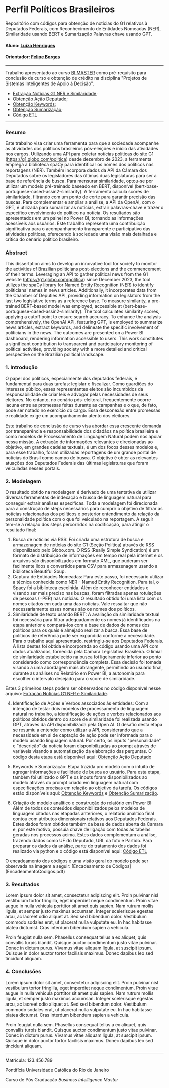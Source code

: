 # Perfil Políticos Brasileiros
Repositório com códigos para obtenção de notícias do G1 relativos à Deputados Federais, com Reconhecimento de Entidades Nomeadas (NER), Similaridade usando BERT e Sumarização Palavras chave usando GPT.


#### Aluno: [Luiza Henriques](https://github.com/luizahenriques)
#### Orientador: [Felipe Borges](https://github.com/FelipeBorgesC)


---

Trabalho apresentado ao curso [BI MASTER](https://ica.puc-rio.ai/bi-master) como pré-requisito para conclusão de curso e obtenção de crédito na disciplina "Projetos de Sistemas Inteligentes de Apoio à Decisão".
- [Extração Notícias G1 NER e Similaridade](2024_01_19ExtraçãoNotíciasG1SpicyIncremental.ipynb);
- [Obtenção Ação Deputado](Deputados_AçãodoDeputado.ipynb);
- [Obtenção Keywords](Deputados_keywords.ipynb);
- [Obtenção Sumarização](Deputados_SumarizarNoticias2.ipynb);
- [Código ETL](ETLNoticiasEmpilhadas.ipynb)



---

### Resumo

Este trabalho visa criar uma ferramenta para que a sociedade acompanhe as atividades dos políticos brasileiros pós-eleições e início das atividades nos cargos. Utilizando uma API para coletar notícias políticas do site G1 (https://g1.globo.com/politica) desde dezembro de 2023, a ferramenta emprega a biblioteca spaCy para identificar os nomes dos políticos nas reportagens (NER). Também incorpora dados da API da Câmara dos Deputados sobre os legisladores das últimas duas legislaturas para ser a base de referência de busca. Para mensurar similaridade, optou-se por utilizar um modelo pré-treinado baseado em BERT, disponível (bert-base-portuguese-cased-assin2-similarity). A ferramenta calcula scores de similaridade, filtrando com um ponto de corte para garantir precisão das buscas. Para complementar e ampliar a análise, a API da OpenAI, com o GPT, é utilizada para sumarizar as notícias, extrair palavras-chave e trazer o específico envolvimento do político na notícia. Os resultados são apresentados em um painel no Power BI, tornando as informações acessíveis aos usuários. Este trabalho representa uma contribuição significativa para o acompanhamento transparente e participativo das atividades políticas, oferecendo à sociedade uma visão mais detalhada e crítica do cenário político brasileiro.

### Abstract

This dissertation aims to develop an innovative tool for society to monitor the activities of Brazilian politicians post-elections and the commencement of their terms. Leveraging an API to gather political news from the G1 website (https://g1.globo.com/politica) since December 2023, the tool utilizes the spaCy library for Named Entity Recognition (NER) to identify politicians' names in news articles. Additionally, it incorporates data from the Chamber of Deputies API, providing information on legislators from the last two legislative terms as a reference base. To measure similarity, a pre-trained BERT-based model was employed, accessible at (bert-base-portuguese-cased-assin2-similarity). The tool calculates similarity scores, applying a cutoff point to ensure search accuracy. To enhance the analysis comprehensively, the OpenAI API, featuring GPT, is employed to summarize news articles, extract keywords, and delineate the specific involvement of politicians in the news. The outcomes are presented on a Power BI dashboard, rendering information accessible to users. This work constitutes a significant contribution to transparent and participatory monitoring of political activities, providing society with a more detailed and critical perspective on the Brazilian political landscape.

### 1. Introdução

O papel dos políticos, especialmente dos deputados federais, é fundamental para duas tarefas: legislar e fiscalizar. Como guardiões do interesse público, esses representantes eleitos são incumbidos da responsabilidade de criar leis e advogar pelas necessidades de seus eleitores. No entanto, no cenário pós-eleitoral, frequentemente ocorre lacuna entre as promessas feitas durante as campanhas e o que, de fato, pode ser notado no exercício do cargo. Essa desconexão entre promessas e realidade exige um acompanhamento atento dos eleitores.

Este trabalho de conclusão de curso visa abordar essa crescente demanda por transparência e responsabilidade dos cidadãos na política brasileira e como modelos de Processamento de Linguagem Natural podem nos apoiar nessa missão. A extração de informações relevantes e direcionadas ao objetivo, em grandes cadeias textuais, é um dos focos desses modelos e, para esse trabalho, foram utilizadas reportagens de um grande portal de notícias do Brasil como campo de busca. O objetivo é obter as relevantes atuações dos Deputados Federais das últimas legislaturas que foram veiculadas nesses portais.

### 2. Modelagem

O resultado obtido na modelagem é derivado de uma tentativa de utilizar diversas ferramentas de indexação e busca de linguagem natural para conseguir extrair análises específicas. Toda a modelagem foi direcionada para a construção de steps necessários para cumprir o objetivo de filtrar as notícias relacionadas dos políticos e posterior entendimento da relação da personalidade política com o que foi veiculado na reportagem.
A seguir tem-se a relação dos steps percorridos na codificação, para atingir o resultado final:

1) Busca de notícias via RSS: Foi criada uma estrutura de busca e armazenagem de notícias do site G1 (Seção Política) através de RSS disponilizado pelo Globo.com. O RSS (Really Simple Syndication) é um formato de distribuição de informações em tempo real pela internet e os arquivos são disponibilizados em formato XML, que puderam ser facilmente lidos e convertidos para CSV para armazenagem usando a biblioteca Beautiful Soup.
2) Captura de Entidades Nomeadas: Para este passo, foi necessário utilizar a técnica conhecida como NER - Named Entity Recognition. Para tal, o Spacy foi a biblioteca escolhida. Além de reconhecer entidades e visando ser mais preciso nas buscas, foram filtradas apenas rotulações de pessoas (=PER) nas notícias. O resultado obtido foi uma lista com os nomes citados em cada uma das notícias. Vale ressaltar que não necessariamente esses nomes são os nomes dos políticos.
3) Similaridade de texto usando BERT: A avaliação da similaridade textual foi necessária para filtrar adequadamente os nomes já identificados na etapa anterior e compará-los com a base de dados de nomes dos políticos para os quais é almejado realizar a busca. Essa base de políticos de referência pode ser expandida conforme a necessidade. Para o trabalho aqui apresentado, restringiu-se aos Deputados Federais. A lista destes foi obtida e incorporada ao código usando uma API com dados atualizados, fornecida pela Camara Legislativa Brasileira. O limiar de similaridade estabelecido na busca foi ligeiramente inferior ao ponto considerado como correspondência completa. Essa decisão foi tomada visando a uma abordagem mais abrangente, permitindo ao usuário final, durante as análises no Relatório em Power BI, a autonomia para escolher o intervalo desejado para o score de similaridade.

Estes 3 primeiros steps podem ser observados no código disponível nesse arquivo: [Extração Notícias G1 NER e Similaridade](2024_01_19ExtraçãoNotíciasG1SpicyIncremental.ipynb).

4) Identificação de Ações e Verbos associados às entidades: Com a intenção de testar dois modelos de processamento de linguagem natural no trabalho, a identificação de ações e verbos relacionados aos políticos obtidos dentro do score de similaridade foi realizada usando GPT, através da API disponibilizada pela Open AI. O desafio desta etapa se resumiu a entender como utilizar a API, considerando que a necessidade em si de captação de ação pode ser informada para o modelo usando linguagem natural. Por certo, os inputs "personalidade" e "descrição" da notícia foram disponibilizadas ao prompt através de variáveis visando a automatização da elaboração das perguntas.
O código desta etapa está disponível aqui: [Obtenção Ação Deputado](Deputados_AçãodoDeputado.ipynb)

5) Keywords e Sumarização: Etapa trazida pro modelo com o intuito de agregar informações e facilidade de busca ao usuário. Para esta etapa, também foi utilizado o GPT e os inputs foram disponibilizados ao modelo através do prompt criado em linguagem natural com especificações precisas em relação ao objetivo da tarefa.
Os códigos estão disponíveis aqui: [Obtenção Keywords](Deputados_keywords.ipynb) e [Obtenção Sumarização](Deputados_SumarizarNoticias2.ipynb).

6) Criação do modelo analítico e construção do relatório em Power BI: Além de todos os conteúdos disponibilizados pelos modelos de linguagem citados nas etapadas anteriores, o relatório analítico final contou com atributos dimensionais relativos aos Deputados Federais. Estes dados foram obtidos também da base de dados aberta da Camara e, por este motivo, possuia chave de ligação com todas as tabelas geradas nos processos acima. Estes dados complementam a análise, trazendo dados como UF do Deputado, URL da foto e Partido. Para preparar os dados da análise, parte do tratamento dos dados foi realizado via python e o código está disponível aqui: [Código ETL](ETLNoticiasEmpilhadas.ipynb)

O encadeamento dos códigos e uma visão geral do modelo pode ser observada na imagem a seguir: [Encadeamento de Códigos] (EncadeamentoCodigos.pdf)




### 3. Resultados

Lorem ipsum dolor sit amet, consectetur adipiscing elit. Proin pulvinar nisl vestibulum tortor fringilla, eget imperdiet neque condimentum. Proin vitae augue in nulla vehicula porttitor sit amet quis sapien. Nam rutrum mollis ligula, et semper justo maximus accumsan. Integer scelerisque egestas arcu, ac laoreet odio aliquet at. Sed sed bibendum dolor. Vestibulum commodo sodales erat, ut placerat nulla vulputate eu. In hac habitasse platea dictumst. Cras interdum bibendum sapien a vehicula.

Proin feugiat nulla sem. Phasellus consequat tellus a ex aliquet, quis convallis turpis blandit. Quisque auctor condimentum justo vitae pulvinar. Donec in dictum purus. Vivamus vitae aliquam ligula, at suscipit ipsum. Quisque in dolor auctor tortor facilisis maximus. Donec dapibus leo sed tincidunt aliquam.

### 4. Conclusões

Lorem ipsum dolor sit amet, consectetur adipiscing elit. Proin pulvinar nisl vestibulum tortor fringilla, eget imperdiet neque condimentum. Proin vitae augue in nulla vehicula porttitor sit amet quis sapien. Nam rutrum mollis ligula, et semper justo maximus accumsan. Integer scelerisque egestas arcu, ac laoreet odio aliquet at. Sed sed bibendum dolor. Vestibulum commodo sodales erat, ut placerat nulla vulputate eu. In hac habitasse platea dictumst. Cras interdum bibendum sapien a vehicula.

Proin feugiat nulla sem. Phasellus consequat tellus a ex aliquet, quis convallis turpis blandit. Quisque auctor condimentum justo vitae pulvinar. Donec in dictum purus. Vivamus vitae aliquam ligula, at suscipit ipsum. Quisque in dolor auctor tortor facilisis maximus. Donec dapibus leo sed tincidunt aliquam.

---

Matrícula: 123.456.789

Pontifícia Universidade Católica do Rio de Janeiro

Curso de Pós Graduação *Business Intelligence Master*
